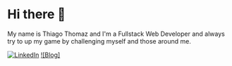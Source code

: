 # Hi there 👋

My name is Thiago Thomaz and I'm a Fullstack Web Developer and always try to up my game by challenging myself and those around me.

[![LinkedIn](https://img.shields.io/badge/LinkedIn-0D61B8?style=flat&logo=linkedin&logoColor=white&color=0D61B8)](https://www.linkedin.com/in/thiago-thomaz-b575b063/)
[![Blog]]([https://www.linkedin.com/in/thiago-thomaz-b575b063/](https://thiagothomaz.com.br/))

